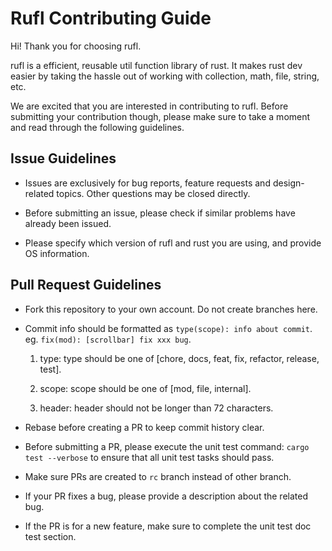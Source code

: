 # Rufl Contributing Guide

Hi! Thank you for choosing rufl.

rufl is a efficient, reusable util function library of rust. It makes rust dev easier by taking the hassle out of working with collection, math, file, string, etc.

We are excited that you are interested in contributing to rufl. Before submitting your contribution though, please make sure to take a moment and read through the following guidelines.

## Issue Guidelines

- Issues are exclusively for bug reports, feature requests and design-related topics. Other questions may be closed directly.

- Before submitting an issue, please check if similar problems have already been issued.

- Please specify which version of rufl and rust you are using, and provide OS information.

## Pull Request Guidelines

- Fork this repository to your own account. Do not create branches here.

- Commit info should be formatted as `type(scope): info about commit`. eg. `fix(mod): [scrollbar] fix xxx bug`.

  1. type: type should be one of [chore, docs, feat, fix, refactor, release, test].

  2. scope: scope should be one of [mod, file, internal].

  3. header: header should not be longer than 72 characters.

- Rebase before creating a PR to keep commit history clear.

- Before submitting a PR, please execute the unit test command: `cargo test --verbose` to ensure that all unit test tasks should pass.

- Make sure PRs are created to `rc` branch instead of other branch.

- If your PR fixes a bug, please provide a description about the related bug.

- If the PR is for a new feature, make sure to complete the unit test doc test section.
